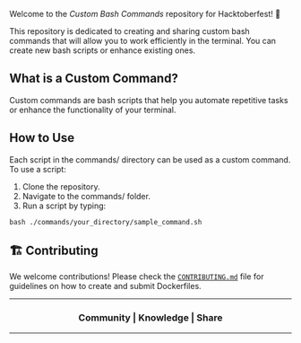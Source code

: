 Welcome to the *Custom Bash Commands* repository for Hacktoberfest! 🎉

This repository is dedicated to creating and sharing custom bash commands that will allow you to work efficiently in the terminal. You can create new bash scripts or enhance existing ones.

## What is a Custom Command?

Custom commands are bash scripts that help you automate repetitive tasks or enhance the functionality of your terminal.

## How to Use

Each script in the commands/ directory can be used as a custom command. To use a script:

1. Clone the repository.
2. Navigate to the commands/ folder.
3. Run a script by typing:

```
bash ./commands/your_directory/sample_command.sh
```

## 🏗️ Contributing

We welcome contributions! Please check the [`CONTRIBUTING.md`](https://github.com/Walchand-Linux-Users-Group/Docker-Environment-Repository/blob/main/CONTRIBUTING.md) file for guidelines on how to create and submit Dockerfiles.

---

<div align="center"><h3>Community | Knowledge | Share</h3></div>

---
